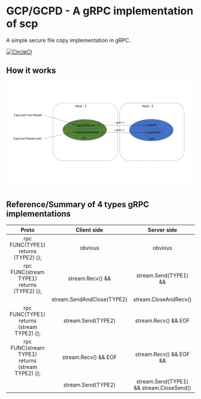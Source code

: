 # GCP/GCPD - A gRPC implementation of scp
A simple secure file copy implementation in gRPC.

[![CircleCI](https://circleci.com/gh/maniankara/gcpd.svg?style=svg)](https://circleci.com/gh/maniankara/gcpd)

## How it works
![GCPD](/gcpd.png)


## Reference/Summary of 4 types gRPC implementations

| Proto                                            | Client side                         | Server side                                  |
|:------------------------------------------------:|:-----------------------------------:|:--------------------------------------------:|
| rpc FUNC(TYPE1) returns (TYPE2) {};              | obvious                             | obvious                                      | 
| rpc FUNC(stream TYPE1) returns (TYPE2) {};       | stream.Recv() &&                    | stream.Send(TYPE1) &&                        |
|                                                  |        stream.SendAndClose(TYPE2)   |      stream.CloseAndRecv()                   |
| rpc FUNC(TYPE1) returns (stream TYPE2) {};       | stream.Send(TYPE2)                  | stream.Recv() && EOF                         |
| rpc FUNC(stream TYPE1) returns (stream TYPE2) {};| stream.Recv() && EOF                | stream.Recv() && EOF &&                      |
|                                                  |        stream.Send(TYPE2)           |      stream.Send(TYPE1) && stream.CloseSend()| 

